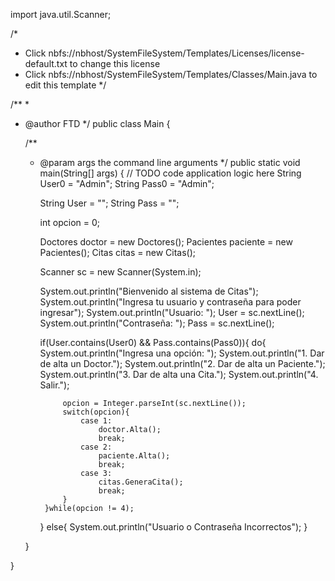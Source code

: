 
import java.util.Scanner;

/*
 * Click nbfs://nbhost/SystemFileSystem/Templates/Licenses/license-default.txt to change this license
 * Click nbfs://nbhost/SystemFileSystem/Templates/Classes/Main.java to edit this template
 */

/**
 *
 * @author FTD
 */
public class Main {

    /**
     * @param args the command line arguments
     */
    public static void main(String[] args) {
        // TODO code application logic here
        String User0 = "Admin";
        String Pass0 = "Admin";
        
        String User = "";
        String Pass = "";
        
        int opcion = 0;
                
        Doctores doctor = new Doctores();
        Pacientes paciente = new Pacientes();
        Citas citas = new Citas();
        
        Scanner sc = new Scanner(System.in);        
        
        System.out.println("Bienvenido al sistema de Citas");
        System.out.println("Ingresa tu usuario y contraseña para poder ingresar");
        System.out.println("Usuario: ");
        User = sc.nextLine();
        System.out.println("Contraseña: ");
        Pass = sc.nextLine();
        
        if(User.contains(User0) && Pass.contains(Pass0)){
            do{
                System.out.println("Ingresa una opción: ");
                System.out.println("1. Dar de alta un Doctor.");
                System.out.println("2. Dar de alta un Paciente.");
                System.out.println("3. Dar de alta una Cita.");
                System.out.println("4. Salir.");
                
                opcion = Integer.parseInt(sc.nextLine());
                switch(opcion){
                    case 1: 
                        doctor.Alta();
                        break;
                    case 2:
                        paciente.Alta();
                        break;
                    case 3:
                        citas.GeneraCita();
                        break;
                }
            }while(opcion != 4);                    
            
        }
        else{
            System.out.println("Usuario o Contraseña Incorrectos");
        }
             
    }
    
}
